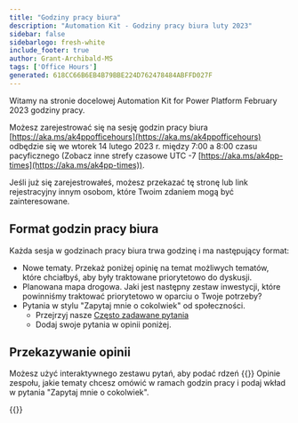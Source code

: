 ```yaml
---
title: "Godziny pracy biura"
description: "Automation Kit - Godziny pracy biura luty 2023"
sidebar: false
sidebarlogo: fresh-white
include_footer: true
author: Grant-Archibald-MS
tags: ['Office Hours']
generated: 618CC66B6EB4B79BBE224D762478484ABFFD027F
---
```


Witamy na stronie docelowej Automation Kit for Power Platform February 2023 godziny pracy.

Możesz zarejestrować się na sesję godzin pracy biura [https://aka.ms/ak4ppofficehours](https://aka.ms/ak4ppofficehours) odbędzie się we wtorek 14 lutego 2023 r. między 7:00 a 8:00 czasu pacyficznego (Zobacz inne strefy czasowe UTC -7 [https://aka.ms/ak4pp-times](https://aka.ms/ak4pp-times)).

Jeśli już się zarejestrowałeś, możesz przekazać tę stronę lub link rejestracyjny innym osobom, które Twoim zdaniem mogą być zainteresowane.

## Format godzin pracy biura

Każda sesja w godzinach pracy biura trwa godzinę i ma następujący format:

- Nowe tematy. Przekaż poniżej opinię na temat możliwych tematów, które chciałbyś, aby były traktowane priorytetowo do dyskusji.
- Planowana mapa drogowa. Jaki jest następny zestaw inwestycji, które powinniśmy traktować priorytetowo w oparciu o Twoje potrzeby?
- Pytania w stylu "Zapytaj mnie o cokolwiek" od społeczności.
    - Przejrzyj nasze [Często zadawane pytania](/pl/frequently-asked-questions)
    - Dodaj swoje pytania w opinii poniżej.

## Przekazywanie opinii

Możesz użyć interaktywnego zestawu pytań, aby podać rdzeń {{<product-name>}} Opinie zespołu, jakie tematy chcesz omówić w ramach godzin pracy i podaj wkład w pytania "Zapytaj mnie o cokolwiek".

{{<questions name="/content/pl/office-hours/november-2022.json" completed="Dziękujemy za wypełnienie opinii" showNavigationButtons="false" locale="pl">}}
